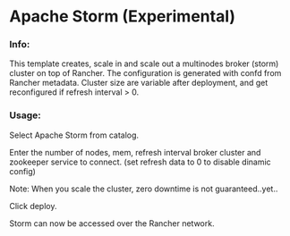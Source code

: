 # Apache Storm (Experimental)


### Info:

 This template creates, scale in and scale out a multinodes broker (storm) cluster on top of Rancher. The configuration is generated with confd from Rancher metadata. 
 Cluster size are variable after deployment, and get reconfigured if refresh interval > 0.
 
 
### Usage:

 Select Apache Storm from catalog. 
 
 Enter the number of nodes, mem, refresh interval broker cluster and zookeeper service to connect. (set refresh data to 0 to disable dinamic config)

 Note: When you scale the cluster, zero downtime is not guaranteed..yet..
 
 Click deploy.
 
 Storm can now be accessed over the Rancher network. 

